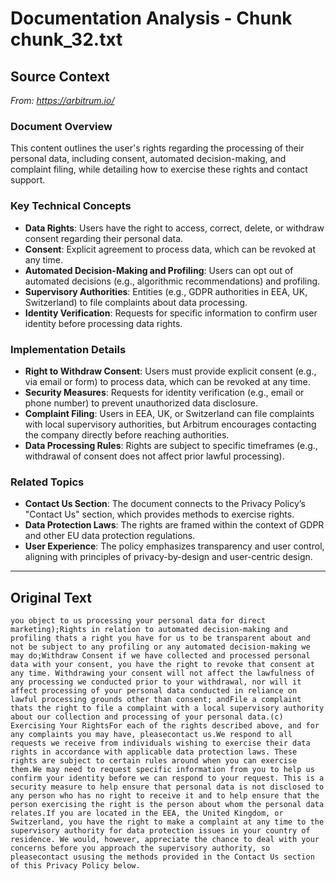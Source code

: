 # Documentation Analysis - Chunk chunk_32.txt

## Source Context
*From: https://arbitrum.io/*

### Document Overview  
This content outlines the user's rights regarding the processing of their personal data, including consent, automated decision-making, and complaint filing, while detailing how to exercise these rights and contact support.  

### Key Technical Concepts  
- **Data Rights**: Users have the right to access, correct, delete, or withdraw consent regarding their personal data.  
- **Consent**: Explicit agreement to process data, which can be revoked at any time.  
- **Automated Decision-Making and Profiling**: Users can opt out of automated decisions (e.g., algorithmic recommendations) and profiling.  
- **Supervisory Authorities**: Entities (e.g., GDPR authorities in EEA, UK, Switzerland) to file complaints about data processing.  
- **Identity Verification**: Requests for specific information to confirm user identity before processing data rights.  

### Implementation Details  
- **Right to Withdraw Consent**: Users must provide explicit consent (e.g., via email or form) to process data, which can be revoked at any time.  
- **Security Measures**: Requests for identity verification (e.g., email or phone number) to prevent unauthorized data disclosure.  
- **Complaint Filing**: Users in EEA, UK, or Switzerland can file complaints with local supervisory authorities, but Arbitrum encourages contacting the company directly before reaching authorities.  
- **Data Processing Rules**: Rights are subject to specific timeframes (e.g., withdrawal of consent does not affect prior lawful processing).  

### Related Topics  
- **Contact Us Section**: The document connects to the Privacy Policy’s "Contact Us" section, which provides methods to exercise rights.  
- **Data Protection Laws**: The rights are framed within the context of GDPR and other EU data protection regulations.  
- **User Experience**: The policy emphasizes transparency and user control, aligning with principles of privacy-by-design and user-centric design.

---

## Original Text
```
you object to us processing your personal data for direct marketing);Rights in relation to automated decision-making and profiling thats a right you have for us to be transparent about and not be subject to any profiling or any automated decision-making we may do;Withdraw Consent if we have collected and processed personal data with your consent, you have the right to revoke that consent at any time. Withdrawing your consent will not affect the lawfulness of any processing we conducted prior to your withdrawal, nor will it affect processing of your personal data conducted in reliance on lawful processing grounds other than consent; andFile a complaint thats the right to file a complaint with a local supervisory authority about our collection and processing of your personal data.(c) Exercising Your RightsFor each of the rights described above, and for any complaints you may have, pleasecontact us.We respond to all requests we receive from individuals wishing to exercise their data rights in accordance with applicable data protection laws. These rights are subject to certain rules around when you can exercise them.We may need to request specific information from you to help us confirm your identity before we can respond to your request. This is a security measure to help ensure that personal data is not disclosed to any person who has no right to receive it and to help ensure that the person exercising the right is the person about whom the personal data relates.If you are located in the EEA, the United Kingdom, or Switzerland, you have the right to make a complaint at any time to the supervisory authority for data protection issues in your country of residence. We would, however, appreciate the chance to deal with your concerns before you approach the supervisory authority, so pleasecontact ususing the methods provided in the Contact Us section of this Privacy Policy below.
```